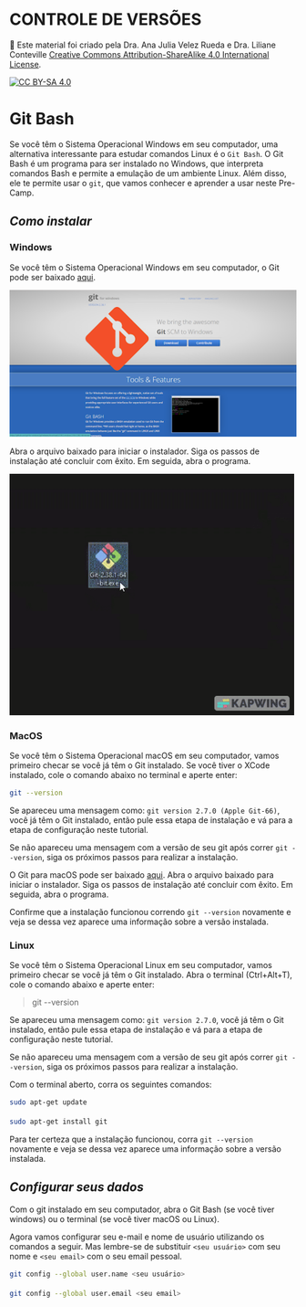 # CONTROLE DE VERSÕES


🚨 Este material foi criado pela Dra. Ana Julia Velez Rueda e Dra. Liliane Conteville
[Creative Commons Attribution-ShareAlike 4.0 International License][cc-by-sa].

[![CC BY-SA 4.0][cc-by-sa-image]][cc-by-sa]

[cc-by-sa]: http://creativecommons.org/licenses/by-sa/4.0/
[cc-by-sa-image]: https://licensebuttons.net/l/by-sa/4.0/88x31.png
[cc-by-sa-shield]: https://img.shields.io/badge/License-CC%20BY--SA%204.0-lightgrey.svg

#  Git Bash

Se você têm o Sistema Operacional Windows em seu computador, uma alternativa interessante para estudar comandos Linux é o `Git Bash`. O Git Bash é um programa para ser instalado no Windows, que interpreta comandos Bash e permite a emulação de um ambiente Linux. Além disso, ele te permite usar o `git`, que vamos conhecer e aprender a usar neste Pre-Camp. 

## *Como instalar*

### Windows
Se você têm o Sistema Operacional Windows em seu computador, o Git pode ser baixado [aqui](https://gitforwindows.org/).

![Git for windows img](./assets/git_for_windows.png)

Abra o arquivo baixado para iniciar o instalador. Siga os passos de instalação até concluir com êxito. Em seguida, abra o programa.

<img src="./assets/gitbash_installation.gif" style="width: 500px">

### MacOS
Se você têm o Sistema Operacional macOS em seu computador, vamos primeiro checar se você já têm o Git instalado. Se você tiver o XCode instalado, cole o comando abaixo no terminal e aperte enter:

```bash
git --version
```

Se apareceu uma mensagem como: `git version 2.7.0 (Apple Git-66)`, você já têm o Git instalado, então pule essa etapa de instalação e vá para a etapa de configuração neste tutorial.

Se não apareceu uma mensagem com a versão de seu git após correr `git --version`, siga os próximos passos para realizar a instalação.

O Git para macOS pode ser baixado [aqui](https://sourceforge.net/projects/git-osx-installer/files/). Abra o arquivo baixado para iniciar o instalador. Siga os passos de instalação até concluir com êxito. Em seguida, abra o programa.

Confirme que a instalação funcionou correndo `git --version` novamente e veja se dessa vez aparece uma informação sobre a versão instalada.

### Linux

Se você têm o Sistema Operacional Linux em seu computador, vamos primeiro checar se você já têm o Git instalado. Abra o terminal (Ctrl+Alt+T), cole o comando abaixo e aperte enter:

> git --version

Se apareceu uma mensagem como: `git version 2.7.0`, você já têm o Git instalado, então pule essa etapa de instalação e vá para a etapa de configuração neste tutorial.

Se não apareceu uma mensagem com a versão de seu git após correr `git --version`, siga os próximos passos para realizar a instalação.

Com o terminal aberto, corra os seguintes comandos:

```bash
sudo apt-get update 

sudo apt-get install git
```

Para ter certeza que a instalação funcionou, corra `git --version` novamente e veja se dessa vez aparece uma informação sobre a versão instalada.

## *Configurar seus dados*
Com o git instalado em seu computador, abra o Git Bash (se você tiver windows) ou o terminal (se você tiver macOS ou Linux).

Agora vamos configurar seu e-mail e nome de usuário utilizando os comandos a seguir. Mas lembre-se de substituir `<seu usuário>` com seu nome e `<seu email>` com o seu email pessoal.

```bash
git config --global user.name <seu usuário>

git config --global user.email <seu email>
````
